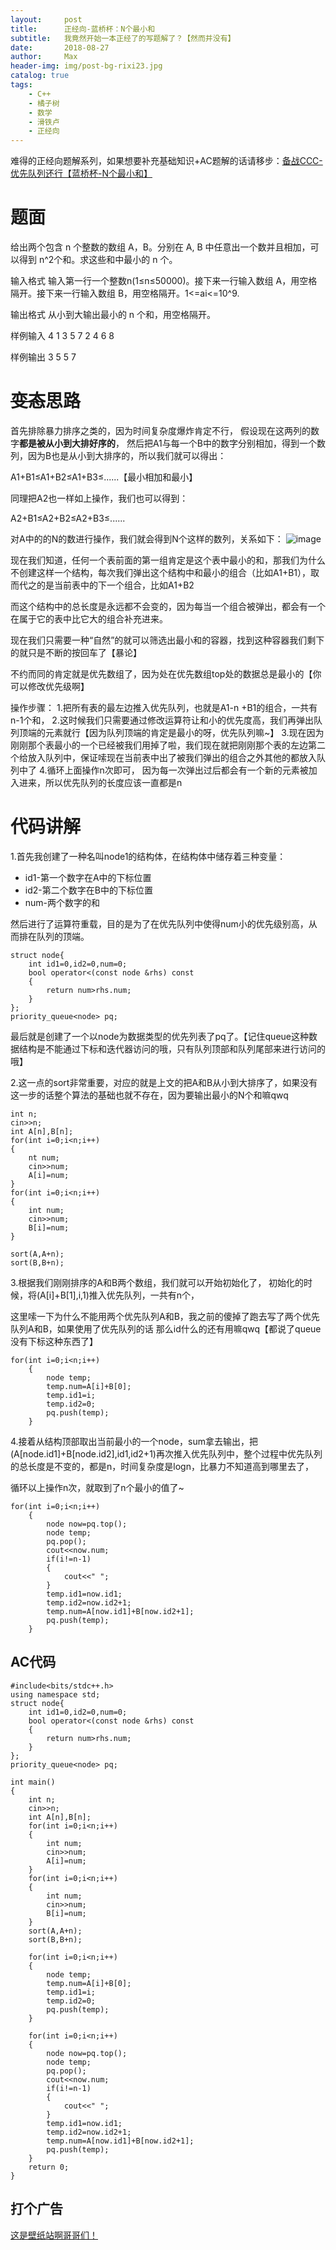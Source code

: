 ```yaml
---
layout:     post
title:      正经向-蓝桥杯：N个最小和
subtitle:   我竟然开始一本正经了的写题解了？【然而并没有】
date:       2018-08-27
author:     Max
header-img: img/post-bg-rixi23.jpg
catalog: true
tags:
    - C++
    - 橘子树
    - 数学
    - 滑铁卢
    - 正经向
---
```


难得的正经向题解系列，如果想要补充基础知识+AC题解的话请移步：[备战CCC-优先队列还行【蓝桥杯-N个最小和】](https://www.jianshu.com/p/f8c5ab5b0d3f)
# 题面
给出两个包含 n 个整数的数组 A，B。分别在 A, B 中任意出一个数并且相加，可以得到 n^2个和。求这些和中最小的 n 个。

输入格式 输入第一行一个整数n(1≤n≤50000)。接下来一行输入数组 A，用空格隔开。接下来一行输入数组 B，用空格隔开。1<=ai<=10^9.

输出格式 从小到大输出最小的 n 个和，用空格隔开。

样例输入 4 1 3 5 7 2 4 6 8

样例输出 3 5 5 7

# ~~变态~~思路
首先排除暴力排序之类的，因为时间复杂度爆炸肯定不行，
假设现在这两列的数字**都是被从小到大排好序的**，
然后把A1与每一个B中的数字分别相加，得到一个数列，因为B也是从小到大排序的，所以我们就可以得出：

A1+B1≤A1+B2≤A1+B3≤......【最小相加和最小】

同理把A2也一样如上操作，我们也可以得到：

A2+B1≤A2+B2≤A2+B3≤......

对A中的的N的数进行操作，我们就会得到N个这样的数列，关系如下：
![image](http://upload-images.jianshu.io/upload_images/10219317-949f72b9a7164bff?imageMogr2/auto-orient/strip%7CimageView2/2/w/1240)

现在我们知道，任何一个表前面的第一组肯定是这个表中最小的和，那我们为什么不创建这样一个结构，每次我们弹出这个结构中和最小的组合（比如A1+B1），取而代之的是当前表中的下一个组合，比如A1+B2

而这个结构中的总长度是永远都不会变的，因为每当一个组合被弹出，都会有一个在属于它的表中比它大的组合补充进来。

现在我们只需要一种“自然”的就可以筛选出最小和的容器，找到这种容器我们剩下的就只是不断的按回车了【暴论】

不约而同的肯定就是优先数组了，因为处在优先数组top处的数据总是最小的【你可以修改优先级啊】

操作步骤：
1.把所有表的最左边推入优先队列，也就是A1-n +B1的组合，一共有n-1个和， 
2.这时候我们只需要通过修改运算符让和小的优先度高，我们再弹出队列顶端的元素就行【因为队列顶端的肯定是最小的呀，优先队列嘛~】 
3.现在因为刚刚那个表最小的一个已经被我们用掉了啦，我们现在就把刚刚那个表的左边第二个给放入队列中，保证嗦现在当前表中出了被我们弹出的组合之外其他的都放入队列中了 
4.循环上面操作n次即可，
因为每一次弹出过后都会有一个新的元素被加入进来，所以优先队列的长度应该一直都是n

# 代码讲解
1.首先我创建了一种名叫node1的结构体，在结构体中储存着三种变量：
- id1-第一个数字在A中的下标位置
- id2-第二个数字在B中的下标位置
- num-两个数字的和

然后进行了运算符重载，目的是为了在优先队列中使得num小的优先级别高，从而排在队列的顶端。
```
struct node{
	int id1=0,id2=0,num=0;
	bool operator<(const node &rhs) const
	{
		return num>rhs.num;
	}
};
priority_queue<node> pq;
```
最后就是创建了一个以node为数据类型的优先列表了pq了。【记住queue这种数据结构是不能通过下标和迭代器访问的哦，只有队列顶部和队列尾部来进行访问的哦】

2.这一点的sort非常重要，对应的就是上文的把A和B从小到大排序了，如果没有这一步的话整个算法的基础也就不存在，因为要输出最小的N个和嘛qwq
```
int n;
cin>>n;
int A[n],B[n];
for(int i=0;i<n;i++)
{
	nt num;
	cin>>num;
	A[i]=num;
}
for(int i=0;i<n;i++)
{
	int num;
	cin>>num;
	B[i]=num;
}

sort(A,A+n);
sort(B,B+n);
```
3.根据我们刚刚排序的A和B两个数组，我们就可以开始初始化了， 初始化的时候，将(A[i]+B[1],i,1)推入优先队列，一共有n个，

这里嗦一下为什么不能用两个优先队列A和B，我之前的傻掉了跑去写了两个优先队列A和B，如果使用了优先队列的话 那么id什么的还有用嘛qwq【都说了queue没有下标这种东西了】
```
for(int i=0;i<n;i++)
	{
		node temp;
		temp.num=A[i]+B[0];
		temp.id1=i;
		temp.id2=0;
		pq.push(temp);
	}
```
4.接着从结构顶部取出当前最小的一个node，sum拿去输出，把(A[node.id1]+B[node.id2],id1,id2+1)再次推入优先队列中，整个过程中优先队列的总长度是不变的，都是n，时间复杂度是logn，比暴力不知道高到哪里去了，

循环以上操作n次，就取到了n个最小的值了~
```
for(int i=0;i<n;i++)
	{
		node now=pq.top();
		node temp;
		pq.pop();
		cout<<now.num;
		if(i!=n-1)
		{
			cout<<" ";
		}
		temp.id1=now.id1;
		temp.id2=now.id2+1;
		temp.num=A[now.id1]+B[now.id2+1];
		pq.push(temp); 
	}
```

## AC代码
```
#include<bits/stdc++.h> 
using namespace std;
struct node{
	int id1=0,id2=0,num=0;
	bool operator<(const node &rhs) const
	{
		return num>rhs.num;
	}
};
priority_queue<node> pq;

int main()
{
	int n;
	cin>>n;
	int A[n],B[n];
	for(int i=0;i<n;i++)
	{
		int num;
		cin>>num;
		A[i]=num;
	}
	for(int i=0;i<n;i++)
	{
		int num;
		cin>>num;
		B[i]=num;
	}
	sort(A,A+n);
	sort(B,B+n);
	
	for(int i=0;i<n;i++)
	{
		node temp;
		temp.num=A[i]+B[0];
		temp.id1=i;
		temp.id2=0;
		pq.push(temp);
	}
	
	for(int i=0;i<n;i++)
	{
		node now=pq.top();
		node temp;
		pq.pop();
		cout<<now.num;
		if(i!=n-1)
		{
			cout<<" ";
		}
		temp.id1=now.id1;
		temp.id2=now.id2+1;
		temp.num=A[now.id1]+B[now.id2+1];
		pq.push(temp); 
	}
	return 0;
}
```

## 打个广告
[这是壁纸站啊哥哥们！](https://0xc000005.github.io/)
